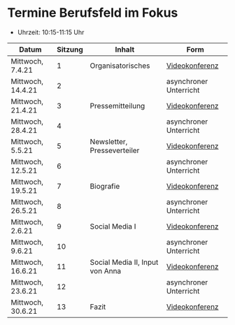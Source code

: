 # Termine Berufsfeld im Fokus

- Uhrzeit: 10:15-11:15 Uhr

| Datum | Sitzung | Inhalt | Form |
| ----- | ------- | ------ | ---- |
| Mittwoch, 7.4.21 | 1 | Organisatorisches | [Videokonferenz](https://meet.ffmuc.net/maksbifsose21)
| Mittwoch, 14.4.21 | 2 | | asynchroner Unterricht
| Mittwoch, 21.4.21 | 3 | Pressemitteilung | [Videokonferenz](https://meet.ffmuc.net/maksbifsose21)
| Mittwoch, 28.4.21 | 4 | | asynchroner Unterricht
| Mittwoch, 5.5.21 | 5 | Newsletter, Presseverteiler | [Videokonferenz](https://meet.ffmuc.net/maksbifsose21)
| Mittwoch, 12.5.21 | 6 | | asynchroner Unterricht
| Mittwoch, 19.5.21 | 7 | Biografie | [Videokonferenz](https://meet.ffmuc.net/maksbifsose21)
| Mittwoch, 26.5.21 | 8 | | asynchroner Unterricht
| Mittwoch, 2.6.21 | 9 | Social Media I | [Videokonferenz](https://meet.ffmuc.net/maksbifsose21)
| Mittwoch, 9.6.21 | 10 | | asynchroner Unterricht
| Mittwoch, 16.6.21 | 11 | Social Media II, Input von Anna | [Videokonferenz](https://meet.ffmuc.net/maksbifsose21)
| Mittwoch, 23.6.21 | 12 | | asynchroner Unterricht
| Mittwoch, 30.6.21 | 13 | Fazit | [Videokonferenz](https://meet.ffmuc.net/maksbifsose21)
